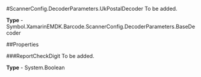 #ScannerConfig.DecoderParameters.UkPostalDecoder
To be added.

**Type** - Symbol.XamarinEMDK.Barcode.ScannerConfig.DecoderParameters.BaseDecoder

##Properties

###ReportCheckDigit
To be added.

**Type** - System.Boolean


